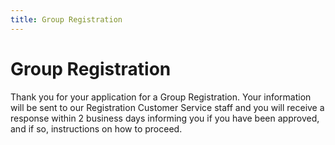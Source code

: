 ```yaml
---
title: Group Registration
---
```

# Group Registration

Thank you for your application for a Group Registration. Your information will be sent to our Registration Customer Service staff and you will receive a response within 2 business days informing you if you have been approved, and if so, instructions on how to proceed.
